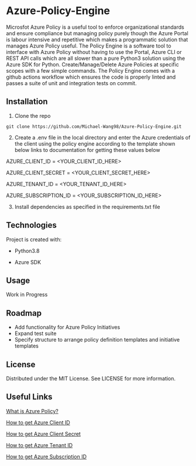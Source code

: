 # Azure-Policy-Engine

Microsfot Azure Policy is a useful tool to enforce organizational standards and ensure compliance but managing policy purely though the Azure Portal is labour intensive and repetitive which makes a programmatic solution that manages Azure Policy useful. The Policy Engine is a software tool to interface with Azure Policy without having to use the Portal, Azure CLI or REST API calls which are all slower than a pure Python3 solution using the Azure SDK for Python. Create/Manage/Delete Azure Policies at specific scopes with a few simple commands. The Policy Engine comes with a github actions workflow which ensures the code is properly linted and passes a suite of unit and integration tests on commit.

## Installation

1. Clone the repo
```
git clone https://github.com/Michael-Wang98/Azure-Policy-Engine.git
```
2. Create a .env file in the local directory and enter the Azure credentials of the client using the policy engine according to the template shown below links to documentation for getting these values below

AZURE_CLIENT_ID = <YOUR_CLIENT_ID_HERE>

AZURE_CLIENT_SECRET = <YOUR_CLIENT_SECRET_HERE>

AZURE_TENANT_ID = <YOUR_TENANT_ID_HERE>

AZURE_SUBSCRIPTION_ID = <YOUR_SUBSCRIPTION_ID_HERE>

3. Install dependencies as specified in the requirements.txt file 

## Technologies
Project is created with:

* Python3.8

* Azure SDK

## Usage

Work in Progress

## Roadmap

- Add functionality for Azure Policy Initiatives
- Expand test suite
- Specify structure to arrange policy definition templates and initiative templates

## License
Distributed under the MIT License. See LICENSE for more information.

## Useful Links

[What is Azure Policy?](https://docs.microsoft.com/en-us/azure/governance/policy/overview)

[How to get Azure Client ID](https://docs.microsoft.com/en-us/azure/storage/common/storage-auth-aad-app?tabs=dotnet#register-your-application-with-an-azure-ad-tenant)

[How to get Azure Client Secret](https://docs.microsoft.com/en-us/azure/storage/common/storage-auth-aad-app?tabs=dotnet#create-a-client-secret)

[How to get Azure Tenant ID](https://docs.microsoft.com/en-us/azure/active-directory/fundamentals/active-directory-how-to-find-tenant)

[How to get Azure Subscription ID](https://docs.microsoft.com/en-us/azure/media-services/latest/setup-azure-subscription-how-to?tabs=portal)


